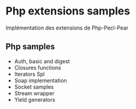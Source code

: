 Php extensions samples
===
Implémentation des extensions de Php-Pecl-Pear

Php samples
---
- Auth, basic and digest
- Closures functions
- Iterators Spl
- Soap implementation
- Socket samples
- Stream wrapper
- Yield generators
